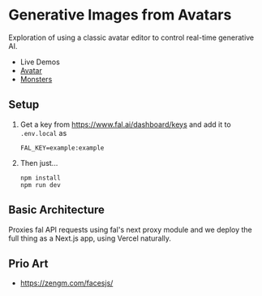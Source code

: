 # Generative Images from Avatars

Exploration of using a classic avatar editor to control real-time generative AI.

- Live Demos
- [Avatar](https://avatars-six.vercel.app/)
- [Monsters](https://avatars-six.vercel.app/monsters)

## Setup

1.  Get a key from https://www.fal.ai/dashboard/keys and add it to `.env.local` as

        FAL_KEY=example:example

1.  Then just...

        npm install
        npm run dev

## Basic Architecture

Proxies fal API requests using fal's next proxy module and we deploy the full thing as a Next.js app, using Vercel naturally.


## Prio Art

- https://zengm.com/facesjs/
